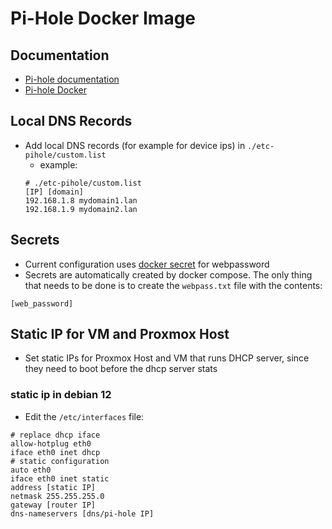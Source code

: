 # Pi-Hole Docker Image
## Documentation
- [Pi-hole documentation](https://docs.pi-hole.net/)
- [Pi-hole Docker](https://github.com/pi-hole/docker-pi-hole)

## Local DNS Records
- Add local DNS records (for example for device ips) in
  `./etc-pihole/custom.list`
    - example:
    ```
    # ./etc-pihole/custom.list
    [IP] [domain]
    192.168.1.8 mydomain1.lan
    192.168.1.9 mydomain2.lan
    ```

## Secrets
- Current configuration uses [docker
  secret](https://docs.docker.com/engine/swarm/secrets/) for webpassword
- Secrets are automatically created by docker compose. The only thing that
  needs to be done is to create the `webpass.txt` file with the contents:
```
[web_password]
```

## Static IP for VM and Proxmox Host
- Set static IPs for Proxmox Host and VM that runs DHCP server, since they need
  to boot before the dhcp server stats
### static ip in debian 12
- Edit the `/etc/interfaces` file:
```
# replace dhcp iface
allow-hotplug eth0
iface eth0 inet dhcp
# static configuration
auto eth0
iface eth0 inet static
address [static IP]
netmask 255.255.255.0
gateway [router IP]
dns-nameservers [dns/pi-hole IP]
```
